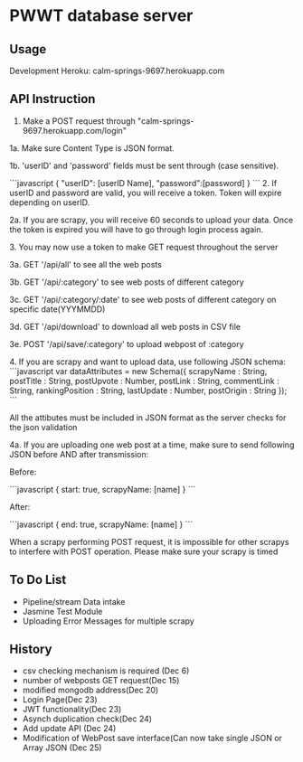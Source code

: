 # PWWT database server

## Usage
Development Heroku: calm-springs-9697.herokuapp.com

## API Instruction
1. Make a POST request through "calm-springs-9697.herokuapp.com/login"
<p>1a. Make sure Content Type is JSON format.</p>
<p>1b. 'userID' and 'password' fields must be sent through (case sensitive).</p>
```javascript
{
     "userID": [userID Name], 
     "password":[password]
}
```
2. If userID and password are valid, you will receive a token. Token will expire depending on userID.
<p>2a. If you are scrapy, you will receive 60 seconds to upload your data. Once the token is expired you will have to go through login process again.</p>
3. You may now use a token to make GET request throughout the server
<p>3a. GET '/api/all' to see all the web posts</p>
<p>3b. GET '/api/:category' to see web posts of different category</p>
<p>3c. GET '/api/:category/:date' to see web posts of different category on specific date(YYYMMDD)</p>
<p>3d. GET '/api/download' to download all web posts in CSV file</p>
<p>3e. POST '/api/save/:category' to upload webpost of :category</p>
4. If you are scrapy and want to upload data, use following JSON schema:
```javascript
var dataAttributes = new Schema({
        scrapyName : String,
		postTitle : String,
		postUpvote : Number,
		postLink : String,
		commentLink : String,
		rankingPosition : String,
		lastUpdate : Number,
		postOrigin : String
});
```
<p>All the attibutes must be included in JSON format as the server checks for the json validation</p>
<p>4a. If you are uploading one web post at a time, make sure to send following JSON before AND after transmission:</p>
<p>Before:</p>
```javascript
{
    start: true,
    scrapyName: [name]
}
```
<p>After:</p>
```javascript
{
    end: true,
    scrapyName: [name]
}
```
<p>When a scrapy performing POST request, it is impossible for other scrapys to interfere with POST operation. Please make sure your scrapy is timed</p>

## To Do List

<ul>
<li>Pipeline/stream Data intake</li>
<li>Jasmine Test Module</li>
<li>Uploading Error Messages for multiple scrapy</li>
</ul>

## History

<ul>
<li>csv checking mechanism is required (Dec 6)</li>
<li>number of webposts GET request(Dec 15)</li>
<li>modified mongodb address(Dec 20)</li>
<li>Login Page(Dec 23)</li>
<li>JWT functionality(Dec 23)</li>
<li>Asynch duplication check(Dec 24)</li>
<li>Add update API (Dec 24)</li>
<li>Modification of WebPost save interface(Can now take single JSON or Array JSON (Dec 25)</li>
</ul>

